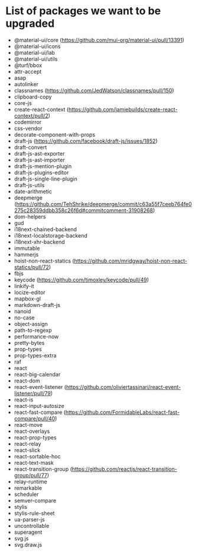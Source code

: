 # List of packages we want to be upgraded

- @material-ui/core (https://github.com/mui-org/material-ui/pull/13391)
- @material-ui/icons
- @material-ui/lab
- @material-ui/utils
- @turf/bbox
- attr-accept
- asap
- autolinker
- classnames (https://github.com/JedWatson/classnames/pull/150)
- clipboard-copy
- core-js
- create-react-context (https://github.com/jamiebuilds/create-react-context/pull/2)
- codemirror  
- css-vendor
- decorate-component-with-props
- draft-js (https://github.com/facebook/draft-js/issues/1852)
- draft-convert
- draft-js-ast-exporter 
- draft-js-ast-importer
- draft-js-mention-plugin
- draft-js-plugins-editor
- draft-js-single-line-plugin
- draft-js-utils
- date-arithmetic
- deepmerge (https://github.com/TehShrike/deepmerge/commit/c63a55f7ceeb764fe0275c28359ddbb358c26f6d#commitcomment-31908268)
- dom-helpers
- gud
- i18next-chained-backend
- i18next-localstorage-backend
- i18next-xhr-backend
- immutable
- hammerjs
- hoist-non-react-statics (https://github.com/mridgway/hoist-non-react-statics/pull/72)
- fbjs
- keycode (https://github.com/timoxley/keycode/pull/49)
- linkify-it
- locize-editor
- mapbox-gl
- markdown-draft-js
- nanoid
- no-case
- object-assign
- path-to-regexp
- performance-now
- pretty-bytes
- prop-types
- prop-types-extra
- raf
- react
- react-big-calendar
- react-dom
- react-event-listener (https://github.com/oliviertassinari/react-event-listener/pull/79)
- react-is
- react-input-autosize
- react-fast-compare (https://github.com/FormidableLabs/react-fast-compare/pull/40)
- react-move
- react-overlays
- react-prop-types
- react-relay
- react-slick
- react-sortable-hoc
- react-text-mask
- react-transition-group (https://github.com/reactjs/react-transition-group/pull/77)
- relay-runtime
- remarkable
- scheduler
- semver-compare
- stylis
- stylis-rule-sheet
- ua-parser-js
- uncontrollable
- superagent
- svg.js
- svg.draw.js
